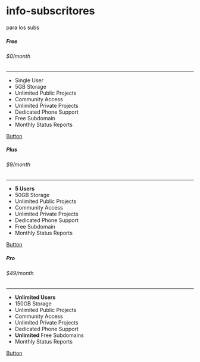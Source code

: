 # info-subscritores
para los subs
<section class="pricing py-5">
  <div class="container">
    <div class="row">
      <!-- Free Tier -->
      <div class="col-lg-4">
        <div class="card mb-5 mb-lg-0">
          <div class="card-body">
            <h5 class="card-title text-muted text-uppercase text-center">Free</h5>
            <h6 class="card-price text-center">$0<span class="period">/month</span></h6>
            <hr>
            <ul class="fa-ul">
              <li><span class="fa-li"><i class="fas fa-check"></i></span>Single User</li>
              <li><span class="fa-li"><i class="fas fa-check"></i></span>5GB Storage</li>
              <li><span class="fa-li"><i class="fas fa-check"></i></span>Unlimited Public Projects</li>
              <li><span class="fa-li"><i class="fas fa-check"></i></span>Community Access</li>
              <li class="text-muted"><span class="fa-li"><i class="fas fa-times"></i></span>Unlimited Private Projects</li>
              <li class="text-muted"><span class="fa-li"><i class="fas fa-times"></i></span>Dedicated Phone Support</li>
              <li class="text-muted"><span class="fa-li"><i class="fas fa-times"></i></span>Free Subdomain</li>
              <li class="text-muted"><span class="fa-li"><i class="fas fa-times"></i></span>Monthly Status Reports</li>
            </ul>
            <a href="#" class="btn btn-block btn-primary text-uppercase">Button</a>
          </div>
        </div>
      </div>
      <!-- Plus Tier -->
      <div class="col-lg-4">
        <div class="card mb-5 mb-lg-0">
          <div class="card-body">
            <h5 class="card-title text-muted text-uppercase text-center">Plus</h5>
            <h6 class="card-price text-center">$9<span class="period">/month</span></h6>
            <hr>
            <ul class="fa-ul">
              <li><span class="fa-li"><i class="fas fa-check"></i></span><strong>5 Users</strong></li>
              <li><span class="fa-li"><i class="fas fa-check"></i></span>50GB Storage</li>
              <li><span class="fa-li"><i class="fas fa-check"></i></span>Unlimited Public Projects</li>
              <li><span class="fa-li"><i class="fas fa-check"></i></span>Community Access</li>
              <li><span class="fa-li"><i class="fas fa-check"></i></span>Unlimited Private Projects</li>
              <li><span class="fa-li"><i class="fas fa-check"></i></span>Dedicated Phone Support</li>
              <li><span class="fa-li"><i class="fas fa-check"></i></span>Free Subdomain</li>
              <li class="text-muted"><span class="fa-li"><i class="fas fa-times"></i></span>Monthly Status Reports</li>
            </ul>
            <a href="#" class="btn btn-block btn-primary text-uppercase">Button</a>
          </div>
        </div>
      </div>
      <!-- Pro Tier -->
      <div class="col-lg-4">
        <div class="card">
          <div class="card-body">
            <h5 class="card-title text-muted text-uppercase text-center">Pro</h5>
            <h6 class="card-price text-center">$49<span class="period">/month</span></h6>
            <hr>
            <ul class="fa-ul">
              <li><span class="fa-li"><i class="fas fa-check"></i></span><strong>Unlimited Users</strong></li>
              <li><span class="fa-li"><i class="fas fa-check"></i></span>150GB Storage</li>
              <li><span class="fa-li"><i class="fas fa-check"></i></span>Unlimited Public Projects</li>
              <li><span class="fa-li"><i class="fas fa-check"></i></span>Community Access</li>
              <li><span class="fa-li"><i class="fas fa-check"></i></span>Unlimited Private Projects</li>
              <li><span class="fa-li"><i class="fas fa-check"></i></span>Dedicated Phone Support</li>
              <li><span class="fa-li"><i class="fas fa-check"></i></span><strong>Unlimited</strong> Free Subdomains</li>
              <li><span class="fa-li"><i class="fas fa-check"></i></span>Monthly Status Reports</li>
            </ul>
            <a href="#" class="btn btn-block btn-primary text-uppercase">Button</a>
          </div>
        </div>
      </div>
    </div>
  </div>
</section>
